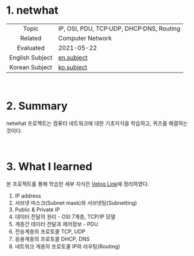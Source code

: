 # 1. netwhat

|  |  |
| :-: | - |
| Topic | IP, OSI, PDU, TCP·UDP, DHCP·DNS, Routing |
| Related | Computer Network |
| Evaluated | 2021-05-22 |
| English Subject | [en.subject](https://github.com/24siefil/42SEOUL-42cursus/blob/main/01-netwhat/subject.pdf) |
| Korean Subject | [ko.subject](https://github.com/24siefil/42SEOUL-42cursus/blob/main/01-netwhat/netwhat.ko.md) |

<br/>

# 2. Summary

netwhat 프로젝트는 컴퓨터 네트워크에 대한 기초지식을 학습하고, 퀴즈를 해결하는 것이다.

<br/>

# 3. What I learned

본 프로젝트를 통해 학습한 세부 지식은 [Velog Link](https://velog.io/@sshin/Netwhat-Network)에 정리하였다.

1. IP address
2. 서브넷 마스크(Subnet mask)와 서브넷팅(Subnetting)
3. Public & Private IP
4. 데이터 전달의 원리 - OSI 7계층, TCP/IP 모델
5. 계층간 데이터 전달과 제어정보 - PDU
6. 전송계층의 프로토콜 TCP, UDP
7. 응용계층의 프로토콜 DHCP, DNS
8. 네트워크 계층의 프로토콜 IP와 라우팅(Routing)
